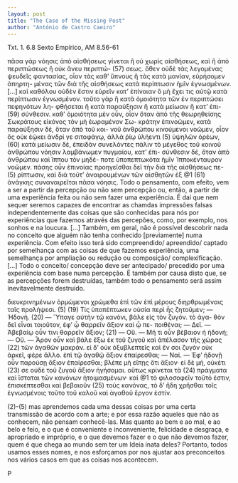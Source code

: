 ```yaml
---
layout: post
title: "The Case of the Missing Post"
author: "António de Castro Caeiro"
---
```


Txt. 1. 6.8 Sexto Empírico, AM 8.56-61

πᾶσα γὰρ νόησις ἀπὸ αἰσθήσεως γίνεται ἢ οὐ χωρὶς
αἰσθήσεως, καὶ ἢ ἀπὸ περιπτώσεως ἢ οὐκ ἄνευ περιπτώ-
(57) σεως. ὅθεν οὐδὲ τὰς λεγομένας ψευδεῖς φαντασίας, οἷον
τὰς καθ’ ὕπνους ἢ τὰς κατὰ μανίαν, εὑρήσομεν ἀπηρτη-
μένας τῶν διὰ τῆς αἰσθήσεως κατὰ περίπτωσιν ἡμῖν
ἐγνωσμένων. […] καὶ καθόλου οὐδὲν ἔστιν εὑρεῖν κατ’ ἐπίνοιαν ὃ
μὴ ἔχει τις αὑτῷ κατὰ περίπτωσιν ἐγνωσμένον. τοῦτο
γὰρ ἢ κατὰ ὁμοιότητα τῶν ἐν περιπτώσει πεφηνότων λη-
φθήσεται ἢ κατὰ παραύξησιν ἢ κατὰ μείωσιν ἢ κατ’ ἐπι-
(59) σύνθεσιν. καθ’ ὁμοιότητα μὲν οὖν, οἷον ὅταν ἀπὸ τῆς
θεωρηθείσης Σωκράτους εἰκόνος τὸν μὴ ἑωραμένον Σω-
κράτην ἐπινοῶμεν, κατὰ παραύξησιν δέ, ὅταν ἀπὸ τοῦ κοι-
νοῦ ἀνθρώπου κινούμενοι νοῶμεν, οἷον ὃς οὐκ ἐῴκει
    ἀνδρί γε σιτοφάγῳ, ἀλλὰ ῥίῳ ὑλήεντι   (5)
    ὑψηλῶν ὀρέων,
(60) κατὰ μείωσιν δέ, ἐπειδὰν συνελόντες πάλιν τὸ μέγεθος τοῦ
κοινοῦ ἀνθρώπου νόησιν λαμβάνωμεν πυγμαίου, κατ’ ἐπι-
σύνθεσιν δέ, ὅταν ἀπὸ ἀνθρώπου καὶ ἵππου τὸν μηδέ-
ποτε ὑποπεπτωκότα ἡμῖν Ἱπποκένταυρον νοῶμεν. πάσης
οὖν ἐπινοίας προηγεῖσθαι δεῖ τὴν διὰ τῆς αἰσθήσεως πε-    (5)
ρίπτωσιν, καὶ διὰ τοῦτ’ ἀναιρουμένων τῶν αἰσθητῶν ἐξ @1
(61) ἀνάγκης συναναιρεῖται πᾶσα νόησις.
Todo o pensamento, com efeito, vem a ser a partir da percepção ou não sem percepção ou, então, a partir de uma experiência feita ou não sem fazer uma experiência. É daí que nem sequer seremos capazes de encontrar as chamdas impressões falsas independentemente das coisas que são conhecidas para nós por experiências que fazemos através das percepões, como, por exemplo, nos sonhos e na loucura. […] Também, em geral, não é possível descobrir nada no conceito que alguém não tenha conhecido [previamente] numa experiência. Com efeito isso terá sido compreendido/ apreendido/ captado por semelhança com as coisas de que fazemos experiência, uma semelhança por ampliação ou redução ou composição/ complexificação. […] Todo o conceito/ concepção deve ser antecipado/ precedido por uma experiência com base numa percepção. É também por causa disto que, se as percepções forem destruídas, também todo o pensamento será assim inevitavelmente destruído.



 διευκρινημένων ὁρμώμενοι χρώμεθα ἐπὶ
τῶν ἐπὶ μέρους διηρθρωμέναις ταῖς προλήψεσι.    (5)
(19)   Τίς ὑποπέπτωκεν οὐσία περὶ ἧς ζητοῦμεν; — Ἡδονή.
(20) — Ὕπαγε αὐτὴν τῷ κανόνι, βάλε εἰς τὸν ζυγόν. τὸ ἀγα-
θὸν δεῖ εἶναι τοιοῦτον, ἐφ’ ᾧ θαρρεῖν ἄξιον καὶ ᾧ πε-
ποιθέναι; — Δεῖ. — Ἀβεβαίῳ οὖν τινι θαρρεῖν ἄξιον;
(21) — Οὔ. — Μή τι οὖν βέβαιον ἡ ἡδονή; — Οὔ. — Ἆρον
οὖν καὶ βάλε ἔξω ἐκ τοῦ ζυγοῦ καὶ ἀπέλασον τῆς χώρας
(22) τῶν ἀγαθῶν μακράν. εἰ δ’ οὐκ ὀξυβλεπτεῖς καὶ ἕν σοι
ζυγὸν οὐκ ἀρκεῖ, φέρε ἄλλο. ἐπὶ τῷ ἀγαθῷ ἄξιον
ἐπαίρεσθαι; — Ναί. — Ἐφ’ ἡδονῇ οὖν παρούσῃ ἄξιον
ἐπαίρεσθαι; βλέπε μὴ εἴπῃς ὅτι ἄξιον· εἰ δὲ μή, οὐκέτι
(23) σε οὐδὲ τοῦ ζυγοῦ ἄξιον ἡγήσομαι. οὕτως κρίνεται τὰ
(24) πράγματα καὶ ἵσταται τῶν κανόνων ἡτοιμασμένων· καὶ @1
τὸ φιλοσοφεῖν τοῦτό ἐστιν, ἐπισκέπτεσθαι καὶ βεβαιοῦν
(25) τοὺς κανόνας, τὸ δ’ ἤδη χρῆσθαι τοῖς ἐγνωσμένοις
τοῦτο τοῦ καλοῦ καὶ ἀγαθοῦ ἔργον ἐστίν.


(2)-(5) mas aprendemos cada uma dessas coisas por uma certa transmissão de acordo com a arte; e por essa razão aqueles que não as conhecem, não pensam conhecê-las. Mas quanto ao bem e ao mal, e ao belo e feio, e o que é conveniente e inconveniente, felicidade e desgraça, e apropriado e impróprio, e o que devemos fazer e o que não devemos fazer, quem é que chega ao mundo sem ter um Ideia inata deles? Portanto, todos usamos esses nomes, e nos esforçamos por nos ajustar aos preconceitos nos vários casos em que as coisas nos acontecem.

P
